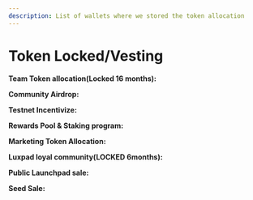 ```yaml
---
description: List of wallets where we stored the token allocation
---
```


# Token Locked/Vesting

**Team Token allocation(Locked 16 months):**

**Community Airdrop:**

**Testnet Incentivize:**

**Rewards Pool & Staking program:**

**Marketing Token Allocation:**

**Luxpad loyal community(LOCKED 6months):**

**Public Launchpad sale:**

**Seed Sale:**
